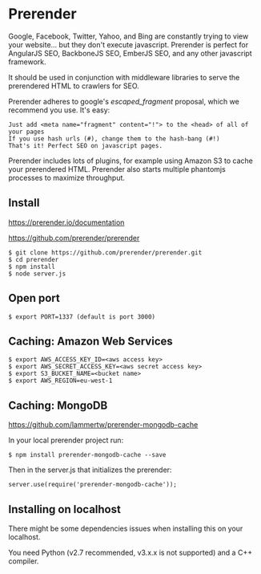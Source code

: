 Prerender
=========

Google, Facebook, Twitter, Yahoo, and Bing are constantly trying to view your website... but they don't execute javascript. Prerender is perfect for AngularJS SEO, BackboneJS SEO, EmberJS SEO, and any other javascript framework.

It should be used in conjunction with middleware libraries to serve the prerendered HTML to crawlers for SEO.

Prerender adheres to google's _escaped_fragment_ proposal, which we recommend you use. It's easy:

    Just add <meta name="fragment" content="!"> to the <head> of all of your pages
    If you use hash urls (#), change them to the hash-bang (#!)
    That's it! Perfect SEO on javascript pages.

Prerender includes lots of plugins, for example using Amazon S3 to cache your prerendered HTML.
Prerender also starts multiple phantomjs processes to maximize throughput.

Install
-------

https://prerender.io/documentation

https://github.com/prerender/prerender

	$ git clone https://github.com/prerender/prerender.git
	$ cd prerender
	$ npm install
	$ node server.js

Open port
---------

	$ export PORT=1337 (default is port 3000)

Caching: Amazon Web Services
----------------------------

	$ export AWS_ACCESS_KEY_ID=<aws access key>
	$ export AWS_SECRET_ACCESS_KEY=<aws secret access key>
	$ export S3_BUCKET_NAME=<bucket name>
	$ export AWS_REGION=eu-west-1

Caching: MongoDB
----------------

https://github.com/lammertw/prerender-mongodb-cache

In your local prerender project run:

	$ npm install prerender-mongodb-cache --save

Then in the server.js that initializes the prerender:

	server.use(require('prerender-mongodb-cache'));


Installing on localhost
-----------------------

There might be some dependencies issues when installing this on your localhost.

You need Python (v2.7 recommended, v3.x.x is not supported) and a C++ compiler.
